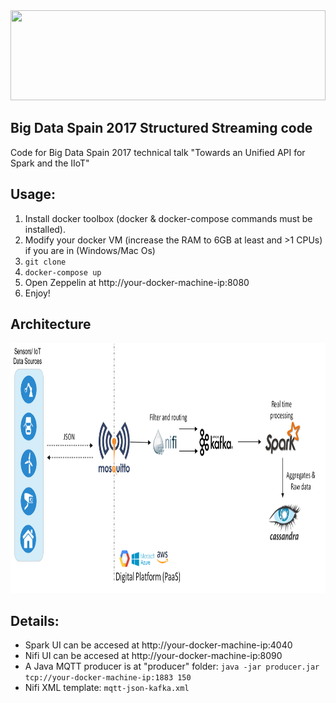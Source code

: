 
<a href="https://www.bigdataspain.org">
  <img src="https://www.bigdataspain.org/wp-content/themes/bds17/img/common/bds-logo.svg "Big Data Spain"" width="100%" height="144">
</a>

## Big Data Spain 2017 Structured Streaming code

Code for Big Data Spain 2017 technical talk "Towards an Unified API for Spark and the IIoT"


## Usage:

1. Install docker toolbox (docker & docker-compose commands must be installed).
2. Modify your docker VM (increase the RAM to 6GB at least and >1 CPUs) if you are in (Windows/Mac Os)
3. ```git clone```
4. ```docker-compose up```
5. Open Zeppelin at http://your-docker-machine-ip:8080 
6. Enjoy!

## Architecture 

<a>
  <img src="https://github.com/Neuw84/bds2k17/blob/master/architecture.png" width="100%" height="400">
</a>

## Details:

* Spark UI can be accesed at http://your-docker-machine-ip:4040
* Nifi UI can be accesed at http://your-docker-machine-ip:8090
* A Java MQTT producer is at "producer" folder: ```java -jar producer.jar tcp://your-docker-machine-ip:1883 150```
* Nifi XML template: ```mqtt-json-kafka.xml```
